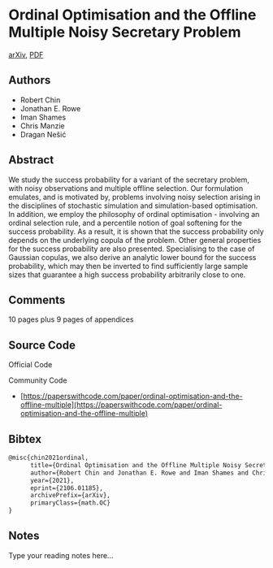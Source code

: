 
# Ordinal Optimisation and the Offline Multiple Noisy Secretary Problem

[arXiv](https://arxiv.org/abs/2106.01185), [PDF](https://arxiv.org/pdf/2106.01185.pdf)

## Authors

- Robert Chin
- Jonathan E. Rowe
- Iman Shames
- Chris Manzie
- Dragan Nešić

## Abstract

We study the success probability for a variant of the secretary problem, with noisy observations and multiple offline selection. Our formulation emulates, and is motivated by, problems involving noisy selection arising in the disciplines of stochastic simulation and simulation-based optimisation. In addition, we employ the philosophy of ordinal optimisation - involving an ordinal selection rule, and a percentile notion of goal softening for the success probability. As a result, it is shown that the success probability only depends on the underlying copula of the problem. Other general properties for the success probability are also presented. Specialising to the case of Gaussian copulas, we also derive an analytic lower bound for the success probability, which may then be inverted to find sufficiently large sample sizes that guarantee a high success probability arbitrarily close to one.

## Comments

10 pages plus 9 pages of appendices

## Source Code

Official Code



Community Code

- [https://paperswithcode.com/paper/ordinal-optimisation-and-the-offline-multiple](https://paperswithcode.com/paper/ordinal-optimisation-and-the-offline-multiple)

## Bibtex

```tex
@misc{chin2021ordinal,
      title={Ordinal Optimisation and the Offline Multiple Noisy Secretary Problem}, 
      author={Robert Chin and Jonathan E. Rowe and Iman Shames and Chris Manzie and Dragan Nešić},
      year={2021},
      eprint={2106.01185},
      archivePrefix={arXiv},
      primaryClass={math.OC}
}
```

## Notes

Type your reading notes here...

